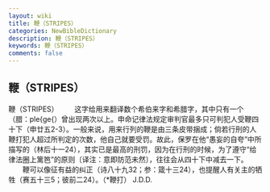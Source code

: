 ```yaml
---
layout: wiki
title: 鞭（STRIPES）
categories: NewBibleDictionary
description: 鞭（STRIPES）
keywords: 鞭（STRIPES）
comments: false
---
```


## 鞭（STRIPES）



鞭（STRIPES）
　　这字给用来翻译数个希伯来字和希腊字，其中只有一个（腊：ple{ge{）曾出现两次以上。申命记律法规定审判官最多只可判犯人受鞭四十下（申廿五2-3）。一般来说，用来行列的鞭是由三条皮带捆成；倘若行刑的人鞭打犯人超过所判定的次数，他自己就要受罚。故此，保罗在他“愚妄的自夸”中所描写的（林后十一24），其实已是最高的刑罚，因为在行刑的时候，为了遵守“给律法圈上篱笆”的原则〔译注：意即防范未然〕，往往会从四十下中减去一下。
　　鞭可以像征有益的纠正（诗八十九32；参：箴十三24），也提醒人有关主的牺牲（赛五十三5；彼前二24）。（*鞭打）
J.D.D.




